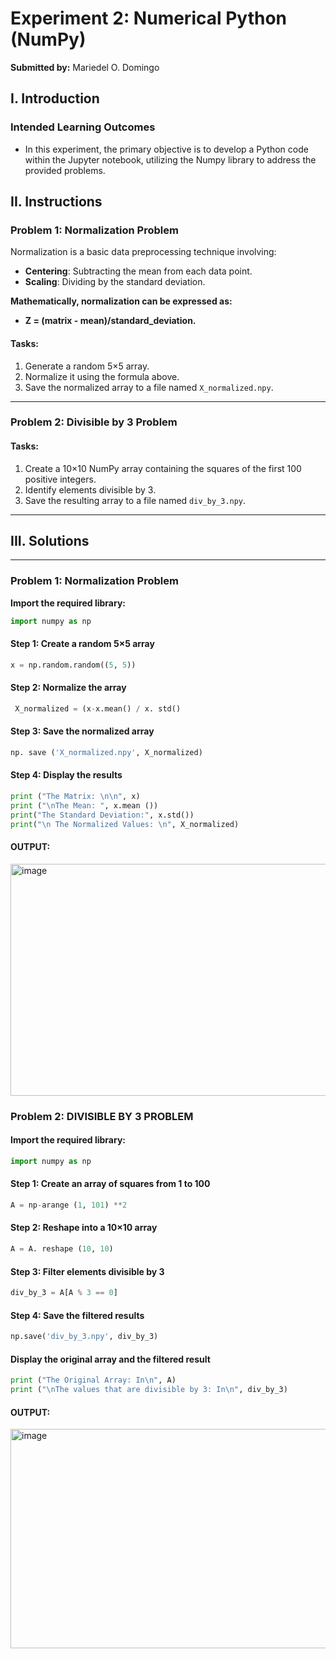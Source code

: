 # Experiment 2: Numerical Python (NumPy)

**Submitted by:** Mariedel O. Domingo  

## I. Introduction

### Intended Learning Outcomes
- In this experiment, the primary objective is to develop a Python code within the Jupyter notebook, utilizing the Numpy library to address the provided problems.

## II. Instructions

### Problem 1: **Normalization Problem**

Normalization is a basic data preprocessing technique involving:
- **Centering**: Subtracting the mean from each data point.
- **Scaling**: Dividing by the standard deviation.

**Mathematically, normalization can be expressed as:**

 - **Z = (matrix - mean)/standard_deviation.**

#### **Tasks:**
1. Generate a random 5×5 array.
2. Normalize it using the formula above.
3. Save the normalized array to a file named `X_normalized.npy`.

---

### Problem 2: **Divisible by 3 Problem**

#### **Tasks:**
1. Create a 10×10 NumPy array containing the squares of the first 100 positive integers.
2. Identify elements divisible by 3.
3. Save the resulting array to a file named `div_by_3.npy`.

---

## III. Solutions

---

### Problem 1: Normalization Problem

**Import the required library:**

```python
import numpy as np
```
#### Step 1: Create a random 5×5 array
```python
x = np.random.random((5, 5))
```

#### Step 2: Normalize the array
```python
 X_normalized = (x-x.mean() / x. std()
```

#### Step 3: Save the normalized array
```python
np. save ('X_normalized.npy', X_normalized) 
```

#### Step 4: Display the results
```python
print ("The Matrix: \n\n", x)
print ("\nThe Mean: ", x.mean ())
print("The Standard Deviation:", x.std())
print("\n The Normalized Values: \n", X_normalized)
```

#### OUTPUT:

<img width="591" height="371" alt="image" src="https://github.com/user-attachments/assets/7fefb59b-fcc1-45ab-8853-821717ed04dc" />


### Problem 2: DIVISIBLE BY 3 PROBLEM

#### Import the required library:
```python
import numpy as np
```

#### Step 1: Create an array of squares from 1 to 100
```python
A = np-arange (1, 101) **2
```

#### Step 2: Reshape into a 10×10 array
```python
A = A. reshape (10, 10)
```
#### Step 3: Filter elements divisible by 3
```python
div_by_3 = A[A % 3 == 0]
```

#### Step 4: Save the filtered results
```python
np.save('div_by_3.npy', div_by_3)
```

#### Display the original array and the filtered result 

```python
print ("The Original Array: In\n", A)
print ("\nThe values that are divisible by 3: In\n", div_by_3)
```

#### OUTPUT:
<img width="683" height="351" alt="image" src="https://github.com/user-attachments/assets/f6bb2ca9-4eae-4e1d-8a3e-67dd76a04bfc" />
